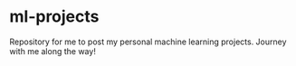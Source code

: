 # ml-projects

Repository for me to post my personal machine learning projects. Journey with me along the way!

